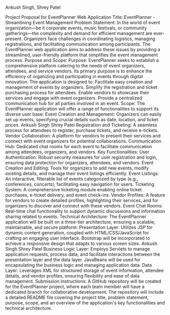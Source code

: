 Ankush Singh, Shrey Patel

Project Proposal for EventPlanner Web Application
Title: EventPlanner - Streamlining Event Management
Problem Statement:
In the world of event organization—be it corporate events, music festivals, or community
gatherings—the complexity and demand for efficient management are ever-present.
Organizers face challenges in coordinating logistics, managing registrations, and
facilitating communication among participants. The EventPlanner web application aims
to address these issues by providing a streamlined, user-friendly platform that simplifies
the event management process.
Purpose and Scope:
Purpose:
EventPlanner seeks to establish a comprehensive platform catering to the needs of
event organizers, attendees, and service vendors. Its primary purpose is to enhance the
efficiency of organizing and participating in events through digital innovation. The
application is designed to:
Facilitate easy creation and management of events by organizers.
Simplify the registration and ticket purchasing process for attendees.
Enable vendors to showcase their services and engage with event organizers.
Provide a centralized communication hub for all parties involved in an event.
Scope:
The EventPlanner application will offer a range of functionalities to support its diverse
user base:
Event Creation and Management: Organizers can easily set up events, specifying
crucial details such as date, location, and ticket prices.
Ankush Singh
Shrey Patel
Registration and Ticketing: A seamless process for attendees to register, purchase
tickets, and receive e-tickets.
Vendor Collaboration: A platform for vendors to present their services and connect with
event organizers for potential collaborations.
Communication Hub: Dedicated chat rooms for each event to facilitate communication
among attendees, organizers, and vendors.
Key Functionalities:
User Authentication: Robust security measures for user registration and login, ensuring
data protection for organizers, attendees, and vendors.
Event Creation and Editing: Tools for organizers to add new events, modify existing
details, and manage their event listings efficiently.
Event Listings: An interactive, filterable list of events categorized by type (e.g.,
conferences, concerts), facilitating easy navigation for users.
Ticketing System: A comprehensive ticketing module enabling online ticket purchases,
e-ticket delivery, and event check-ins.
Vendor Profiles: A feature for vendors to create detailed profiles, highlighting their
services, and for organizers to discover and connect with these vendors.
Event Chat Rooms: Real-time chat functionality to support dynamic discussions and
information sharing related to events.
Technical Architecture:
The EventPlanner application will be built on a three-tier architecture, ensuring a
scalable, maintainable, and secure platform:
Presentation Layer: Utilizes JSP for dynamic content generation, coupled with
HTML/CSS/JavaScript for crafting an engaging user interface. Bootstrap will be
incorporated to achieve a responsive design that adapts to various screen sizes.
Ankush Singh
Shrey Patel
Business Logic Layer: Employs Servlets to manage application requests, process data,
and facilitate interactions between the presentation layer and the data layer. JavaBeans
will be used for encapsulating the business logic and managing application data.
Data Layer: Leverages XML for structured storage of event information, attendee
details, and vendor profiles, ensuring flexibility and ease of data management.
Submission Instructions:
A GitHub repository will be created for the EventPlanner project, where each team
member will have a dedicated branch for collaborative development. The repository will
include a detailed README file covering the project title, problem statement, purpose,
scope, and an overview of the application's key functionalities and technical
architecture.
